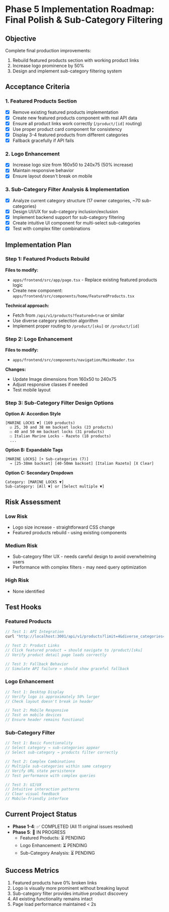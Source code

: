 # Phase 5 Implementation Roadmap: Final Polish & Sub-Category Filtering

## Objective

Complete final production improvements:

1. Rebuild featured products section with working product links
2. Increase logo prominence by 50%
3. Design and implement sub-category filtering system

## Acceptance Criteria

### 1. Featured Products Section

- [x] Remove existing featured products implementation
- [x] Create new featured products component with real API data
- [x] Ensure all product links work correctly (`/product/[id]` routing)
- [x] Use proper product card component for consistency
- [x] Display 3-4 featured products from different categories
- [x] Fallback gracefully if API fails

### 2. Logo Enhancement

- [x] Increase logo size from 160x50 to 240x75 (50% increase)
- [x] Maintain responsive behavior
- [x] Ensure layout doesn't break on mobile

### 3. Sub-Category Filter Analysis & Implementation

- [x] Analyze current category structure (17 owner categories, ~70
      sub-categories)
- [x] Design UI/UX for sub-category inclusion/exclusion
- [x] Implement backend support for sub-category filtering
- [x] Create intuitive UI component for multi-select sub-categories
- [x] Test with complex filter combinations

## Implementation Plan

### Step 1: Featured Products Rebuild

**Files to modify:**

- `apps/frontend/src/app/page.tsx` - Replace existing featured products logic
- Create new component: `apps/frontend/src/components/home/FeaturedProducts.tsx`

**Technical approach:**

- Fetch from `/api/v1/products?featured=true` or similar
- Use diverse category selection algorithm
- Implement proper routing to `/product/[sku]` or `/product/[id]`

### Step 2: Logo Enhancement

**Files to modify:**

- `apps/frontend/src/components/navigation/MainHeader.tsx`

**Changes:**

- Update Image dimensions from 160x50 to 240x75
- Adjust responsive classes if needed
- Test mobile layout

### Step 3: Sub-Category Filter Design Options

**Option A: Accordion Style**

```
[MARINE LOCKS ▼] (169 products)
  ☑ 25, 30 and 38 mm backset locks (23 products)
  ☐ 40 and 50 mm backset locks (31 products)
  ☐ Italian Marine Locks - Razeto (18 products)
  ...
```

**Option B: Expandable Tags**

```
[MARINE LOCKS] [+ Sub-categories (7)]
  → [25-38mm backset] [40-50mm backset] [Italian Razeto] [X Clear]
```

**Option C: Secondary Dropdown**

```
Category: [MARINE LOCKS ▼]
Sub-category: [All ▼] or [Select multiple ▼]
```

## Risk Assessment

### Low Risk

- Logo size increase - straightforward CSS change
- Featured products rebuild - using existing components

### Medium Risk

- Sub-category filter UX - needs careful design to avoid overwhelming users
- Performance with complex filters - may need query optimization

### High Risk

- None identified

## Test Hooks

### Featured Products

```javascript
// Test 1: API Integration
curl "http://localhost:3001/api/v1/products?limit=4&diverse_categories=true"

// Test 2: Product Links
// Click featured product → should navigate to /product/[sku]
// Verify product detail page loads correctly

// Test 3: Fallback Behavior
// Simulate API failure → should show graceful fallback
```

### Logo Enhancement

```javascript
// Test 1: Desktop Display
// Verify logo is approximately 50% larger
// Check layout doesn't break in header

// Test 2: Mobile Responsive
// Test on mobile devices
// Ensure header remains functional
```

### Sub-Category Filter

```javascript
// Test 1: Basic Functionality
// Select category → sub-categories appear
// Select sub-category → products filter correctly

// Test 2: Complex Combinations
// Multiple sub-categories within same category
// Verify URL state persistence
// Test performance with complex queries

// Test 3: UI/UX
// Intuitive interaction patterns
// Clear visual feedback
// Mobile-friendly interface
```

## Current Project Status

- **Phase 1-4**: ✅ COMPLETED (All 11 original issues resolved)
- **Phase 5**: 🔄 IN PROGRESS
  - Featured Products: ⏳ PENDING
  - Logo Enhancement: ⏳ PENDING
  - Sub-Category Analysis: ⏳ PENDING

## Success Metrics

1. Featured products have 0% broken links
2. Logo is visually more prominent without breaking layout
3. Sub-category filter provides intuitive product discovery
4. All existing functionality remains intact
5. Page load performance maintained < 2s
